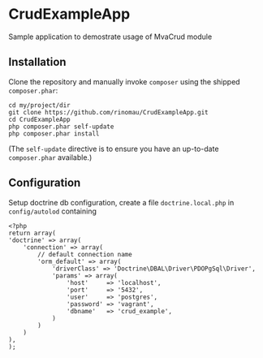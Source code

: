 CrudExampleApp
==============

Sample application to demostrate usage of MvaCrud module

Installation
------------
Clone the repository and manually invoke `composer` using the shipped `composer.phar`:

    cd my/project/dir
    git clone https://github.com/rinomau/CrudExampleApp.git
    cd CrudExampleApp
    php composer.phar self-update
    php composer.phar install

(The `self-update` directive is to ensure you have an up-to-date `composer.phar` available.)

Configuration
-------------
Setup doctrine db configuration, create a file `doctrine.local.php` in `config/autolod` containing

    <?php
    return array(
    'doctrine' => array(
        'connection' => array(
            // default connection name
            'orm_default' => array(
                'driverClass' => 'Doctrine\DBAL\Driver\PDOPgSql\Driver',
                'params' => array(
                    'host'     => 'localhost',
                    'port'     => '5432',
                    'user'     => 'postgres',
                    'password' => 'vagrant',
                    'dbname'   => 'crud_example',
                )
            )
        )
    ),
    );

    
